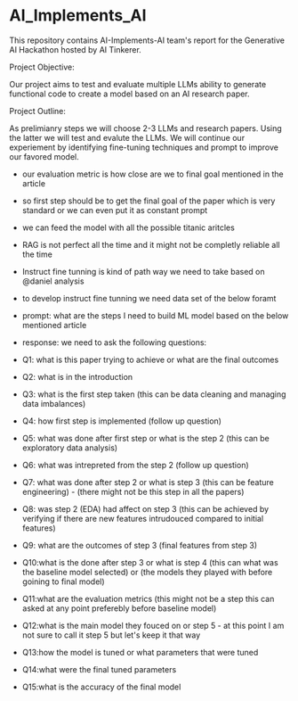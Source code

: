 # AI_Implements_AI

This repository contains AI-Implements-AI team's report for the Generative AI Hackathon hosted by AI Tinkerer.

Project Objective: 

Our project aims to test and evaluate multiple LLMs ability to generate functional code to create a model based on an AI research paper.

Project Outline: 

As prelimianry steps we will choose 2-3 LLMs and research papers. 
Using the latter we will test and evalute the LLMs. 
We will continue our experiement by identifying fine-tuning techniques and prompt to improve our favored model.


- our evaluation metric is how close are we to final goal mentioned in the article
- so first step should be to get the final goal of the paper which is very standard or we can even put it as constant prompt
- we can feed the model with all the possible titanic aritcles 
- RAG is not perfect all the time and it might not be completly reliable all the time
- Instruct fine tunning is kind of path way we need to take based on @daniel analysis
- to develop instruct fine tunning we need data set of the below foramt

- prompt: what are the steps I need to build ML model based on the below mentioned article
- response: we need to ask the following questions:
- Q1: what is this paper trying to achieve or what are the final outcomes
- Q2: what is in the introduction
- Q3: what is the first step taken (this can be data cleaning and managing data imbalances)
- Q4: how first step is implemented (follow up question)
- Q5: what was done after first step or what is the step 2 (this can be exploratory data analysis)
- Q6: what was intrepreted from the step 2 (follow up question)
- Q7: what was done after step 2 or what is step 3 (this can be feature engineering) - (there might not be this step in all the papers)
- Q8: was step 2 (EDA) had affect on step 3 (this can be achieved by verifying if there are new features intrudouced compared to initial features)
- Q9: what are the outcomes of step 3 (final features from step 3)
- Q10:what is the done after step 3 or what is step 4 (this can what was the baseline model selected) or (the models they played with before goining to final model)
- Q11:what are the evaluation metrics (this might not be a step this can asked at any point preferebly before baseline model)
- Q12:what is the main model they fouced on or step 5  - at this point I am not sure to call it step 5 but let's keep it that way
- Q13:how the model is tuned or what parameters that were tuned 
- Q14:what were the final tuned parameters 
- Q15:what is the accuracy of the final model
